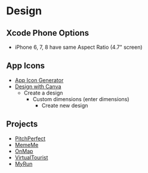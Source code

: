 # Design

## Xcode Phone Options

- iPhone 6, 7, 8 have same Aspect Ratio (4.7" screen)

## App Icons

- [App Icon Generator](https://appicon.co/)
- [Design with Canva](https://www.canva.com/)
    - Create a design
        - Custom dimensions (enter dimensions)
            - Create new design


## Projects

- [PitchPerfect](https://github.com/jdemaagd/PitchPerfect)
- [MemeMe](https://github.com/jdemaagd/MemeMe2.0)
- [OnMap](https://github.com/jdemaagd/OnMap)
- [VirtualTourist](https://github.com/jdemaagd/VirtualTourist)
- [MyRun](https://github.com/jdemaagd/MyRun)

